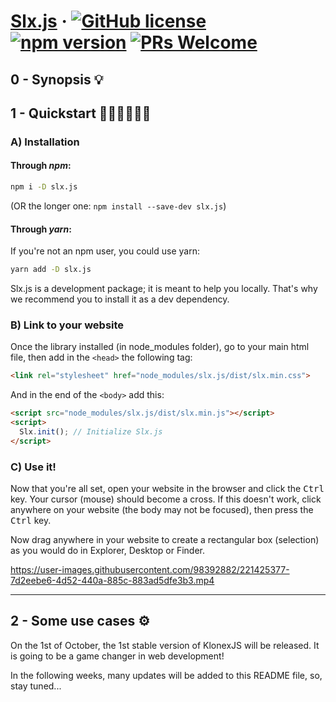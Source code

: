 
# [Slx.js](https://npmjs.com/slx.js) &middot; [![GitHub license](https://img.shields.io/badge/license-MIT-blue.svg)](https://github.com/perplexyves/slx.js/blob/main/LICENSE) [![npm version](https://img.shields.io/npm/v/slx.js.svg?style=flat)](https://www.npmjs.com/slx.js) [![PRs Welcome](https://img.shields.io/badge/PRs-welcome-brightgreen.svg)](https://github.com/perplexyves/slx.js/pulls)

## 0 - Synopsis 💡
## 1 - Quickstart 🏃🏻‍♂️🚶🏻‍♂️

### A) Installation
#### Through *npm*:

```bash
npm i -D slx.js
```

(OR the longer one: `npm install --save-dev slx.js`)

#### Through *yarn*:

If you're not an npm user, you could use yarn:

```bash
yarn add -D slx.js
```

Slx.js is a development package; it is meant to help you locally. That's why we recommend you to install it as a dev dependency.

### B) Link to your website

Once the library installed (in node_modules folder), go to your main html file, then add in the `<head>` the following tag:
```html
<link rel="stylesheet" href="node_modules/slx.js/dist/slx.min.css">
```

And in the end of the `<body>` add this:
```html
<script src="node_modules/slx.js/dist/slx.min.js"></script>
<script>
  Slx.init(); // Initialize Slx.js
</script>    
```

### C) Use it!

Now that you're all set, open your website in the browser and click the <kbd>Ctrl</kbd> key. Your cursor (mouse) should become a cross.
If this doesn't work, click anywhere on your website (the body may not be focused), then press the <kbd>Ctrl</kbd> key.

Now drag anywhere in your website to create a rectangular box (selection) as you would do in Explorer, Desktop or Finder.

https://user-images.githubusercontent.com/98392882/221425377-7d2eebe6-4d52-440a-885c-883ad5dfe3b3.mp4

---

## 2 - Some use cases ⚙

On the 1st of October, the 1st stable version of KlonexJS will
be released. It is going to be a game changer in web
development!

In the following weeks, many updates will be added to this
README file, so, stay tuned...
